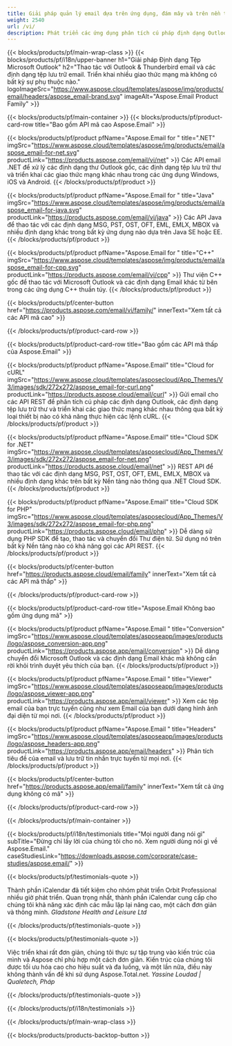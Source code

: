 ```yaml
---
title: Giải pháp quản lý email dựa trên ứng dụng, đám mây và trên nền tảng 
weight: 2540
url: /vi/
description: Phát triển các ứng dụng phân tích cú pháp định dạng Outlook bằng API On Premise hoặc Cloud, hoặc chỉ đơn giản là sử dụng các ứng dụng đa nền tảng để xem, so sánh, kiểm tra hoặc chuyển đổi các định dạng Microsoft Outlook.
---
```


{{< blocks/products/pf/main-wrap-class >}}
{{< blocks/products/pf/i18n/upper-banner h1="Giải pháp Định dạng Tệp Microsoft Outlook" h2="Thao tác với Outlook & Thunderbird email và các định dạng tệp lưu trữ email. Triển khai nhiều giao thức mạng mà không có bất kỳ sự phụ thuộc nào." logoImageSrc="https://www.aspose.cloud/templates/aspose/img/products/email/headers/aspose_email-brand.svg" imageAlt="Aspose.Email Product Family" >}}

{{< blocks/products/pf/main-container >}}
{{< blocks/products/pf/product-card-row title="Bao gồm API mã cao Aspose.Email" >}}

{{< blocks/products/pf/product pfName="Aspose.Email for " title=".NET" imgSrc="https://www.aspose.cloud/templates/aspose/img/products/email/aspose_email-for-net.svg" productLink="https://products.aspose.com/email/vi/net" >}}
Các API email .NET để xử lý các định dạng thư Outlook gốc, các định dạng tệp lưu trữ thư và triển khai các giao thức mạng khác nhau trong các ứng dụng Windows, iOS và Android.
{{< /blocks/products/pf/product >}}

{{< blocks/products/pf/product pfName="Aspose.Email for " title="Java" imgSrc="https://www.aspose.cloud/templates/aspose/img/products/email/aspose_email-for-java.svg" productLink="https://products.aspose.com/email/vi/java" >}}
Các API Java để thao tác với các định dạng MSG, PST, OST, OFT, EML, EMLX, MBOX và nhiều định dạng khác trong bất kỳ ứng dụng nào dựa trên Java SE hoặc EE.
{{< /blocks/products/pf/product >}}

{{< blocks/products/pf/product pfName="Aspose.Email for " title="C++" imgSrc="https://www.aspose.cloud/templates/aspose/img/products/email/aspose_email-for-cpp.svg" productLink="https://products.aspose.com/email/vi/cpp" >}}
Thư viện C++ gốc để thao tác với Microsoft Outlook và các định dạng Email khác từ bên trong các ứng dụng C++ thuần túy.
{{< /blocks/products/pf/product >}}

{{< blocks/products/pf/center-button href="https://products.aspose.com/email/vi/family/" innerText="Xem tất cả các API mã cao" >}}

{{< /blocks/products/pf/product-card-row >}}

{{< blocks/products/pf/product-card-row title="Bao gồm các API mã thấp của Aspose.Email" >}}

{{< blocks/products/pf/product pfName="Aspose.Email" title="Cloud for cURL" imgSrc="https://www.aspose.cloud/templates/asposecloud/App_Themes/V3/images/sdk/272x272/aspose_email-for-curl.png" productLink="https://products.aspose.cloud/email/curl" >}}
Gửi email cho các API REST để phân tích cú pháp các định dạng Outlook, các định dạng tệp lưu trữ thư và triển khai các giao thức mạng khác nhau thông qua bất kỳ loại thiết bị nào có khả năng thực hiện các lệnh cURL.
{{< /blocks/products/pf/product >}}

{{< blocks/products/pf/product pfName="Aspose.Email" title="Cloud SDK for .NET" imgSrc="https://www.aspose.cloud/templates/asposecloud/App_Themes/V3/images/sdk/272x272/aspose_email-for-net.png" productLink="https://products.aspose.cloud/email/net" >}}
REST API để thao tác với các định dạng MSG, PST, OST, OFT, EML, EMLX, MBOX và nhiều định dạng khác trên bất kỳ Nền tảng nào thông qua .NET Cloud SDK.
{{< /blocks/products/pf/product >}}

{{< blocks/products/pf/product pfName="Aspose.Email" title="Cloud SDK for PHP" imgSrc="https://www.aspose.cloud/templates/asposecloud/App_Themes/V3/images/sdk/272x272/aspose_email-for-php.png" productLink="https://products.aspose.cloud/email/php" >}}
Dễ dàng sử dụng PHP SDK để tạo, thao tác và chuyển đổi Thư điện tử. Sử dụng nó trên bất kỳ Nền tảng nào có khả năng gọi các API REST.
{{< /blocks/products/pf/product >}}

{{< blocks/products/pf/center-button href="https://products.aspose.cloud/email/family" innerText="Xem tất cả các API mã thấp" >}}

{{< /blocks/products/pf/product-card-row >}}

{{< blocks/products/pf/product-card-row title="Aspose.Email Không bao gồm ứng dụng mã" >}}

{{< blocks/products/pf/product pfName="Aspose.Email " title="Conversion" imgSrc="https://www.aspose.cloud/templates/asposeapp/images/products/logo/aspose_conversion-app.png" productLink="https://products.aspose.app/email/conversion" >}}
Dễ dàng chuyển đổi Microsoft Outlook và các định dạng Email khác mà không cần rời khỏi trình duyệt yêu thích của bạn.
{{< /blocks/products/pf/product >}}

{{< blocks/products/pf/product pfName="Aspose.Email " title="Viewer" imgSrc="https://www.aspose.cloud/templates/asposeapp/images/products/logo/aspose_viewer-app.png" productLink="https://products.aspose.app/email/viewer" >}}
Xem các tệp email của bạn trực tuyến cũng như xem Email của bạn dưới dạng hình ảnh đại diện từ mọi nơi. 
{{< /blocks/products/pf/product >}}

{{< blocks/products/pf/product pfName="Aspose.Email " title="Headers" imgSrc="https://www.aspose.cloud/templates/asposeapp/images/products/logo/aspose_headers-app.png" productLink="https://products.aspose.app/email/headers" >}}
Phân tích tiêu đề của email và lưu trữ tin nhắn trực tuyến từ mọi nơi.
{{< /blocks/products/pf/product >}}

{{< blocks/products/pf/center-button href="https://products.aspose.app/email/family" innerText="Xem tất cả ứng dụng không có mã" >}}

{{< /blocks/products/pf/product-card-row >}}

{{< /blocks/products/pf/main-container >}}

{{< blocks/products/pf/i18n/testimonials title="Mọi người đang nói gì" subTitle="Đừng chỉ lấy lời của chúng tôi cho nó. Xem người dùng nói gì về Aspose.Email." caseStudiesLink="https://downloads.aspose.com/corporate/case-studies/aspose.email/" >}}

{{< blocks/products/pf/testimonials-quote >}}
<p class="first">
 Thành phần iCalendar đã tiết kiệm cho nhóm phát triển Orbit Professional nhiều giờ phát triển. Quan trọng nhất, thành phần iCalendar cung cấp cho chúng tôi khả năng xác định các mẫu lặp lại nâng cao, một cách đơn giản và thông minh.
 <em>
  Gladstone Health and Leisure Ltd
 </em>
</p>

{{< /blocks/products/pf/testimonials-quote >}}

{{< blocks/products/pf/testimonials-quote >}}
<p class="second">
 Việc triển khai rất đơn giản, chúng tôi thực sự tập trung vào kiến trúc của mình và Aspose chỉ phù hợp một cách đơn giản. Kiến trúc của chúng tôi được tối ưu hóa cao cho hiệu suất và đa luồng, và một lần nữa, điều này không thành vấn đề khi sử dụng Aspose.Total.net.
 <em>
  Yassine Loudad | Qualetech, Pháp
 </em>
</p>

{{< /blocks/products/pf/testimonials-quote >}}

{{< /blocks/products/pf/i18n/testimonials >}}

{{< /blocks/products/pf/main-wrap-class >}}

{{< blocks/products/products-backtop-button >}}